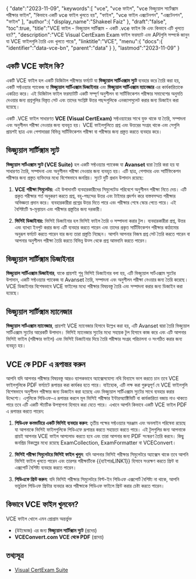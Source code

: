 {
   "date":"2023-11-09",
   "keywords":[
"vce",
"vce ফাইল",
"vce ভিজ্যুয়াল সার্টেক্সাম পরীক্ষার ফাইল",
"কিভাবে একটি vce ফাইল খুলতে হয়",
"ফাইল",
"vce ফাইল এক্সটেনশন",
"এক্সটেনশন",
"ফাইল"
],
   "author":{
      "display_name":"Shakeel Faiz"
},
   "draft":"false",
   "toc":true,
   "title":"VCE ফাইল - ভিজ্যুয়াল সার্টিক্সাম - একটি .vce ফাইল কি এবং কিভাবে এটি খুলতে হয়?",
   "description":"VCE Visual CertExam Exam ফাইল ফরম্যাট এবং APIগুলি সম্পর্কে জানুন যা VCE ফাইলগুলি তৈরি এবং খুলতে পারে৷",
   "linktitle":"VCE",
   "menu":{
      "docs":{
         "identifier":"data-vce-bn",
         "parent":"data"
}
},
   "lastmod":"2023-11-09"
}

## একটি VCE ফাইল কি?

একটি VCE ফাইল হল একটি ডিজিটাল পরীক্ষার ফর্ম্যাট যা **ভিজ্যুয়াল সার্টিএক্সাম স্যুট** ব্যবহার করে তৈরি করা হয়, একটি সফ্টওয়্যার প্যাকেজ যা **ভিজ্যুয়াল সার্টিএক্সাম ডিজাইনার** এবং **ভিজ্যুয়াল সার্টিএক্সাম ম্যানেজার** এর কার্যকারিতাকে একত্রিত করে। এই ডিজিটাল ফাইল ফরম্যাটটি একটি সম্পূর্ণ অনুশীলন বা সার্টিফিকেশন পরীক্ষার সমাবেশের অনুমতি দেওয়ার জন্য প্রশ্নগুলির বিস্তৃত সেট এবং তাদের সংশ্লিষ্ট উত্তর পছন্দগুলিকে এনক্যাপসুলেট করার জন্য ডিজাইন করা হয়েছে।

একটি .VCE ফাইল সাধারণত **VCE (Visual CertExam)** সফ্টওয়্যারের সাথে যুক্ত থাকে যা তৈরি, সম্পাদনা এবং অনুশীলন পরীক্ষা নেওয়ার জন্য ব্যবহৃত হয়। VCE ফাইলগুলিতে প্রশ্ন এবং উত্তরের সংগ্রহ থাকে এবং সেগুলি প্রায়শই ছাত্র এবং পেশাদাররা বিভিন্ন সার্টিফিকেশন পরীক্ষা বা পরীক্ষার জন্য প্রস্তুত করতে ব্যবহার করে।

## ভিজ্যুয়াল সার্টিক্সাম স্যুট

**ভিজ্যুয়াল সার্টএক্সাম স্যুট (VCE Suite)** হল একটি সফ্টওয়্যার প্যাকেজ যা **Avanset** দ্বারা তৈরি করা হয় যা সাধারণত তৈরি, সম্পাদনা এবং অনুশীলন পরীক্ষা নেওয়ার জন্য ব্যবহৃত হয়। এটি ছাত্র, পেশাদার এবং সার্টিফিকেশন পরীক্ষার জন্য প্রস্তুত ব্যক্তিদের মধ্যে বিশেষভাবে জনপ্রিয়। স্যুটে দুটি প্রধান উপাদান রয়েছে:

1.  **VCE পরীক্ষা সিমুলেটর:** এই উপাদানটি ব্যবহারকারীদের সিমুলেটেড পরিবেশে অনুশীলন পরীক্ষা নিতে দেয়। এটি প্রকৃত পরীক্ষার শর্ত অনুকরণ করতে প্রশ্ন, বহু-পছন্দের উত্তর এবং টাইমার প্রদর্শন করে বাস্তবসম্মত পরীক্ষার অভিজ্ঞতা প্রদান করে। ব্যবহারকারীরা প্রশ্নের উত্তর দিতে পারে এবং পরীক্ষার শেষে স্কোর পেতে পারে। এই বৈশিষ্ট্যটি স্ব-মূল্যায়ন এবং পরীক্ষার প্রস্তুতির জন্য দরকারী।
    
2.  **ভিসিই ডিজাইনার:** ভিসিই ডিজাইনার হল ভিসিই ফাইল তৈরি ও সম্পাদনা করার টুল। ব্যবহারকারীরা প্রশ্ন, উত্তর এবং ব্যাখ্যা ইনপুট করার জন্য এটি ব্যবহার করতে পারেন এবং তাদের প্রকৃত সার্টিফিকেশন পরীক্ষার কাঠামোর অনুরূপ ফর্ম্যাট করতে পারেন যার জন্য তারা প্রস্তুতি নিচ্ছেন। আপনি আপনার নিজস্ব প্রশ্ন সেট তৈরি করতে পারেন বা আপনার অনুশীলন পরীক্ষা তৈরি করতে বিভিন্ন উত্স থেকে প্রশ্ন আমদানি করতে পারেন।

## ভিজ্যুয়াল সার্টিক্সাম ডিজাইনার

**ভিজ্যুয়াল সার্টিএক্সাম ডিজাইনার**, যাকে প্রায়শই শুধু ভিসিই ডিজাইনার বলা হয়, এটি ভিজ্যুয়াল সার্টএক্সাম স্যুটের উপাদান, একটি সফ্টওয়্যার প্যাকেজ যা Avanset তৈরি, সম্পাদনা এবং অনুশীলন পরীক্ষা নেওয়ার জন্য তৈরি করেছে। VCE ডিজাইনার বিশেষভাবে VCE ফাইলের মধ্যে পরীক্ষার বিষয়বস্তু তৈরি এবং সম্পাদনা করার জন্য ডিজাইন করা হয়েছে।

## ভিজ্যুয়াল সার্টিক্সাম ম্যানেজার

**ভিজ্যুয়াল সার্টএক্সাম ম্যানেজার**, প্রায়শই VCE ম্যানেজার হিসাবে উল্লেখ করা হয়, এটি Avanset দ্বারা তৈরি ভিজ্যুয়াল সার্টিএক্সাম স্যুটের আরেকটি উপাদান। ভিসিই ম্যানেজার স্যুটের মধ্যে সহায়ক টুল হিসাবে কাজ করে এবং এটি আপনার ভিসিই ফাইল (পরীক্ষার ফাইল) এবং ভিসিই ডিজাইনার দিয়ে তৈরি পরীক্ষার সংগ্রহ পরিচালনা ও সংগঠিত করার জন্য ব্যবহৃত হয়।

## VCE কে PDF এ রূপান্তর করুন

আপনি যদি আপনার পরীক্ষার বিষয়বস্তু আরও ব্যাপকভাবে অ্যাক্সেসযোগ্য নথি বিন্যাসে ভাগ করতে চান তবে VCE ফাইলগুলিকে PDF ফর্ম্যাটে রূপান্তর করা কার্যকর হতে পারে। যাইহোক, এটি লক্ষ করা গুরুত্বপূর্ণ যে VCE ফাইলগুলি বিশেষভাবে অনুশীলন পরীক্ষার জন্য ডিজাইন করা হয়েছে এবং ভিজ্যুয়াল সার্টিএক্সাম স্যুটের সাথে ব্যবহার করার উদ্দেশ্যে। এগুলিকে পিডিএফ-এ রূপান্তর করলে মূল ভিসিই পরীক্ষার ইন্টারঅ্যাক্টিভিটি বা কার্যকারিতা বজায় নাও থাকতে পারে তবে এটি একটি স্ট্যাটিক উপস্থাপনা হিসাবে করা যেতে পারে। এখানে আপনি কিভাবে একটি VCE ফাইল PDF এ রূপান্তর করতে পারেন:

1.  **পিডিএফ কনভার্টারে একটি ভিসিই ব্যবহার করুন**: তৃতীয় পক্ষের সফ্টওয়্যার সরঞ্জাম এবং অনলাইন পরিষেবা রয়েছে যা আপনাকে ভিসিই ফাইলগুলিকে পিডিএফে রূপান্তর করতে সহায়তা করতে পারে। এই টুলগুলির জন্য আপনাকে প্রায়ই আপনার VCE ফাইল আপলোড করতে হবে এবং তারা আপনার জন্য PDF সংস্করণ তৈরি করবে। কিছু জনপ্রিয় বিকল্পের মধ্যে রয়েছে ExamCollection, ExamFormatter বা VCEConvert।
    
2.  **ভিসিই পরীক্ষা সিমুলেটরে ভিসিই ফাইল খুলুন**: যদি আপনার ভিসিই পরীক্ষার সিমুলেটরে অ্যাক্সেস থাকে তবে আপনি ভিসিই ফাইল খুলতে পারেন এবং তারপর পরীক্ষাটিকে {{হাইপারLINK1}} হিসাবে সংরক্ষণ করতে প্রিন্ট বা এক্সপোর্ট বৈশিষ্ট্য ব্যবহার করতে পারেন।

3.  **পিডিএফে প্রিন্ট করুন**: যদি ভিসিই পরীক্ষার সিমুলেটরে বিল্ট-ইন পিডিএফ এক্সপোর্ট বৈশিষ্ট্য না থাকে, আপনি ভার্চুয়াল পিডিএফ প্রিন্টার ব্যবহার করে পরীক্ষাকে পিডিএফ ফাইলে প্রিন্ট করার চেষ্টা করতে পারেন। 

## কিভাবে VCE ফাইল খুলবেন?

VCE ফাইল খোলে এমন প্রোগ্রাম অন্তর্ভুক্ত

- (উইন্ডোজ) এর জন্য **ভিজ্যুয়াল সার্টিক্সাম স্যুট** (প্রদেয়)
- **VCEConvert.com VCE থেকে PDF** (প্রদেয়)

## তথ্যসূত্র
* [Visual CertExam Suite](https://www.avanset.com/products/visual-certexam-suite.html)
